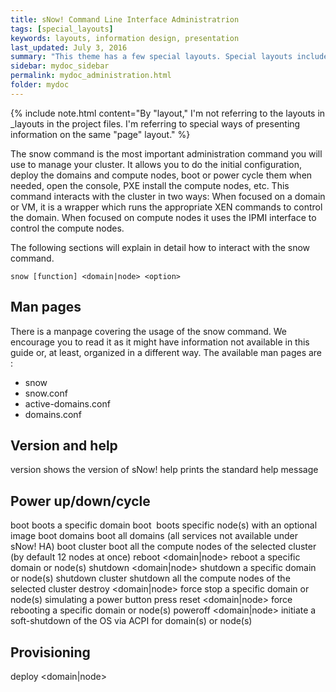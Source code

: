 ```yaml
---
title: sNow! Command Line Interface Administratrion
tags: [special_layouts]
keywords: layouts, information design, presentation
last_updated: July 3, 2016
summary: "This theme has a few special layouts. Special layouts include the JS files they need directly in the page. The JavaScript for each special layout does not load by default for every page in the site."
sidebar: mydoc_sidebar
permalink: mydoc_administration.html
folder: mydoc
---
```



{% include note.html content="By \"layout,\" I'm not referring to the layouts in \_layouts in the project files. I'm referring to special ways of presenting information on the same \"page\" layout." %} 

The snow command is the most important administration command you will use to manage your cluster. It allows you to do the initial configuration, deploy the domains and compute nodes, boot or power cycle them when needed, open the console, PXE install the compute nodes, etc. This command interacts with the cluster in two ways:
When focused on a domain or VM, it is a wrapper which runs the appropriate XEN commands to control the domain.
When focused on compute nodes it uses the IPMI interface to control the compute nodes.

The following sections will explain in detail how to interact with the snow command.
```
snow [function] <domain|node> <option>
```
## Man pages
There is a manpage covering the usage of the snow command. We encourage you to read it as it might have information not available in this guide or, at least, organized in a different way. The available man pages are :
* snow
* snow.conf
* active-domains.conf
* domains.conf

## Version and help
version
shows the version of sNow!
help
prints the standard help message
## Power up/down/cycle
boot <domain>
boots a specific domain
boot <node>  <image> 
boots specific node(s) with an optional image
boot domains
boot all domains (all services not available under sNow! HA)
boot cluster <clustername>
boot all the compute nodes of the selected cluster (by default 12 nodes at once)
reboot <domain|node>
reboot a specific domain or node(s)
shutdown <domain|node>
shutdown a specific domain or node(s)
shutdown cluster <clustername>
shutdown all the compute nodes of the selected cluster
destroy <domain|node>
force stop a specific domain or node(s) simulating a power button press
reset <domain|node>
force rebooting a specific domain or node(s)
poweroff <domain|node>
initiate a soft-shutdown of the OS via ACPI for domain(s) or node(s)

## Provisioning
deploy <domain|node> <template> <force>
deploy a specific domain/node (optional: with specific template or force deploying existing domain/server)
add node <node> [--option value]
adds a new node in the sNow! database. Available options: cluster, image, template, install_repo, console_options
set node <node> [--option value]
sets parameters in the node description. Available options: cluster, image, template, install_repo, console_options
clone template <old> <new> <description>
creates a new template based on an existing one
clone image <old> <new> <description>
creates a new image based on an existing one
clone node <node> <image> <type>
creates an image to boot the compute nodes diskless. Available types (nfsroot, stateless).
remove domain <domain>
removes an existing domain deployed with sNow!
remove node <node>
removes an existing node from sNow! configuration
remove template <template>
removes an existing template
remove image <image>
removes an existing image
list domains
list the current domains (services) and their status
list templates
list the templates installed in the system
list nodes
list the available compute nodes and their status
list roles
list the available roles for domains (services)
list images
list the images generated or downloaded
show nodes <node>
shows the node(s) configuration.

## Console
console <domain|node>
console access to specific domain or node
# snow console <node|vm>
Use ENTER followed by ~. to exit an IPMI (compute node) console.
Use <CTRL> ] to exit a XEN (VM) console.

NOTE: The SSH sessions capture the ~ char, so if you are in a situation like:
```
# ssh snow01
# snow console n001
To exit the console you will need an additional ~ for each SSH session. In this case:
~~.
```

## Update sNow!
update tools
updates the sNow! Tools
update configspace
updates configuration files from the private Git repository
update template
updates the sNow! image used to create new domains

## Configuration
init
initiates the system configuration according to the parameters defined in snow.conf and active-domains.conf
config
dumps the information available in snow.conf and domains.conf. Use it to keep track of changes.
update firewall
updates the default sNow! firewall rules (only for sNow! with public IP address and internal DMZ)
chroot <image>
provides chroot environment inside a read-only nfsroot image. The prompt provided by this command also shows that the shell session is allocated inside a particular image chroot. In order to exit from this environment, type exit or press Ctrl+d.

{% include links.html %}
